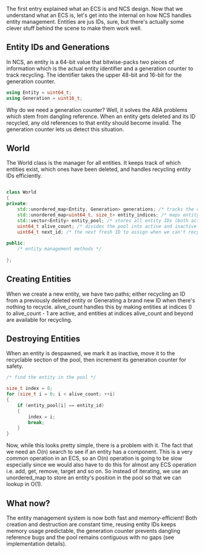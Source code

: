 The first entry explained what an ECS is and NCS design. Now that we understand what an ECS is, let's get into the internal on how NCS handles entity management. Entities are jus IDs, sure, but there's actually some clever stuff behind the scene to make them work well.

## Entity IDs and Generations

In NCS, an entity is a 64-bit value that bitwise-packs two pieces of information which is the actual entity identifier and a generation counter to track recycling. The identifier takes the upper 48-bit and 16-bit for the generation counter.

```cpp
using Entity = uint64_t;
using Generation = uint16_t;
```

Why do we need a generation counter? Well, it solves the ABA problems which stem from dangling reference. When an entity gets deleted and its ID recycled, any old references to that entity should become invalid. The generation counter lets us detect this situation.

## World

The World class is the manager for all entities. It keeps track of which entities exist, which ones have been deleted, and handles recycling entity IDs efficiently.

```cpp

class World 
{
private:
    std::unordered_map<Entity, Generation> generations; /* tracks the current generation for each entity ID */
    std::unordered_map<uint64_t, size_t> entity_indices; /* maps entity IDs to their positions in the pool */
    std::vector<Entity> entity_pool; /* stores all entity IDs (both active and recyclable) */
    uint64_t alive_count; /* divides the pool into active and inactive sections */
    uint64_t next_id; /* the next fresh ID to assign when we can't recycle */
    
public:
    /* entity management methods */
    
};

```

## Creating Entities

When we create a new entity, we have two paths; either recycling an ID from a previously deleted entity or Generating a brand new ID when there's nothing to recycle. alive_count handles this by making entities at indices 0 to alive_count - 1 are active, and entities at indices alive_count and beyond are available for recycling.

## Destroying Entities

When an entity is despawned, we mark it as inactive, move it to the recyclable section of the pool, then increment its generation counter for safety.

```cpp
/* find the entity in the pool */

size_t index = 0;
for (size_t i = 0; i < alive_count; ++i)
{
    if (entity_pool[i] == entity_id)
    {
        index = i;
        break;
    }
}

```

Now, while this looks pretty simple, there is a problem with it. The fact that we need an O(n) search to see if an entity has a component. This is a very common operation in an ECS, so an O(n) operation is going to be slow especially since we would also have to do this for almost any ECS operation i.e. add, get, remove, target and so on. So instead of iterating, we use an unordered_map to store an entity's position in the pool so that we can lookup in O(1).

## What now?

The entity management system is now both fast and memory-efficient! Both creation and destruction are constant time, reusing entity IDs keeps memory usage predictable, the generation counter prevents dangling reference bugs and the pool remains contiguous with no gaps (see implementation details).
